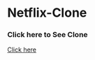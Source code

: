 # Netflix-Clone

### Click here to See Clone
[Click here](https://netflix-clone-jet-eight.vercel.app/)

